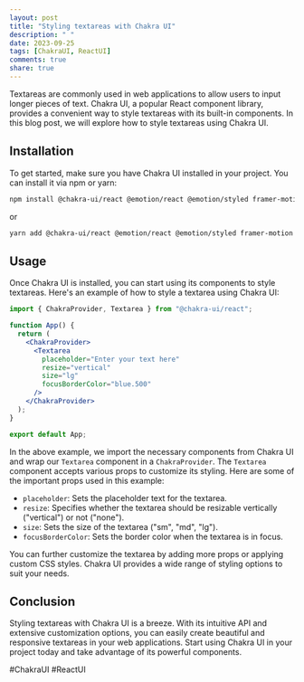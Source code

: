 ```yaml
---
layout: post
title: "Styling textareas with Chakra UI"
description: " "
date: 2023-09-25
tags: [ChakraUI, ReactUI]
comments: true
share: true
---
```


Textareas are commonly used in web applications to allow users to input longer pieces of text. Chakra UI, a popular React component library, provides a convenient way to style textareas with its built-in components. In this blog post, we will explore how to style textareas using Chakra UI.

## Installation

To get started, make sure you have Chakra UI installed in your project. You can install it via npm or yarn:

```bash
npm install @chakra-ui/react @emotion/react @emotion/styled framer-motion
```

or

```bash
yarn add @chakra-ui/react @emotion/react @emotion/styled framer-motion
```

## Usage

Once Chakra UI is installed, you can start using its components to style textareas. Here's an example of how to style a textarea using Chakra UI:

```jsx
import { ChakraProvider, Textarea } from "@chakra-ui/react";

function App() {
  return (
    <ChakraProvider>
      <Textarea
        placeholder="Enter your text here"
        resize="vertical"
        size="lg"
        focusBorderColor="blue.500"
      />
    </ChakraProvider>
  );
}

export default App;
```

In the above example, we import the necessary components from Chakra UI and wrap our `Textarea` component in a `ChakraProvider`. The `Textarea` component accepts various props to customize its styling. Here are some of the important props used in this example:

- `placeholder`: Sets the placeholder text for the textarea.
- `resize`: Specifies whether the textarea should be resizable vertically ("vertical") or not ("none").
- `size`: Sets the size of the textarea ("sm", "md", "lg").
- `focusBorderColor`: Sets the border color when the textarea is in focus.

You can further customize the textarea by adding more props or applying custom CSS styles. Chakra UI provides a wide range of styling options to suit your needs.

## Conclusion

Styling textareas with Chakra UI is a breeze. With its intuitive API and extensive customization options, you can easily create beautiful and responsive textareas in your web applications. Start using Chakra UI in your project today and take advantage of its powerful components.

#ChakraUI #ReactUI
